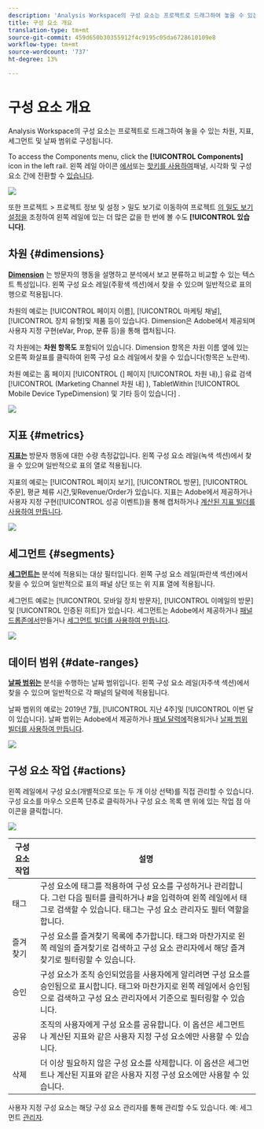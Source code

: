 ```yaml
---
description: 'Analysis Workspace의 구성 요소는 프로젝트로 드래그하여 놓을 수 있는 차원, 지표, 세그먼트 및 날짜 범위로 구성됩니다. '
title: 구성 요소 개요
translation-type: tm+mt
source-git-commit: 459d650b30355912f4c9195c05da6728610109e8
workflow-type: tm+mt
source-wordcount: '737'
ht-degree: 13%

---
```



# 구성 요소 개요

Analysis Workspace의 구성 요소는 프로젝트로 드래그하여 놓을 수 있는 차원, 지표, 세그먼트 및 날짜 범위로 구성됩니다.

To access the Components menu, click the **[!UICONTROL Components]** icon in the left rail. 왼쪽 레일 아이콘 [에서](https://docs.adobe.com/content/help/en/analytics/analyze/analysis-workspace/panels/panels.html)또는 [핫키를 사용하여](https://docs.adobe.com/content/help/ko-KR/analytics/analyze/analysis-workspace/visualizations/freeform-analysis-visualizations.html)패널, 시각화 및 구성 요소 간에 전환할 수 [있습니다](/help/analyze/analysis-workspace/build-workspace-project/fa-shortcut-keys.md).

![](assets/component-overview.png)

또한 프로젝트 > 프로젝트 정보 및 설정 > 밀도 보기로 이동하여 프로젝트 [의 밀도 보기 설정을](https://docs.adobe.com/content/help/ko-KR/analytics/analyze/analysis-workspace/build-workspace-project/view-density.html) 조정하여 왼쪽 레일에 있는 더 많은 값을 한 번에 볼 수도 **[!UICONTROL 있습니다]**.

## 차원 {#dimensions}

[**Dimension**](https://docs.adobe.com/content/help/en/analytics/components/dimensions/overview.html) 는 방문자의 행동을 설명하고 분석에서 보고 분류하고 비교할 수 있는 텍스트 특성입니다. 왼쪽 구성 요소 레일(주황색 섹션)에서 찾을 수 있으며 일반적으로 표의 행으로 적용됩니다.

차원의 예로는 [!UICONTROL 페이지 이름], [!UICONTROL 마케팅 채널], [!UICONTROL 장치 유형]및 제품 등이 있습니다. Dimension은 Adobe에서 제공되며 사용자 지정 구현(eVar, Prop, 분류 등)을 통해 캡처됩니다.

각 차원에는 **차원 항목도** 포함되어 있습니다. Dimension 항목은 차원 이름 옆에 있는 오른쪽 화살표를 클릭하여 왼쪽 구성 요소 레일에서 찾을 수 있습니다(항목은 노란색).

차원 예로는 홈 페이지 [!UICONTROL (] 페이지 [!UICONTROL 차원 내),] 유료 검색 [!UICONTROL (Marketing Channel 차원 내] ), TabletWithin [!UICONTROL Mobile Device TypeDimension) 및 기타 등이 있습니다]   .

![](assets/dimensions.png)

## 지표 {#metrics}

[**지표는**](https://docs.adobe.com/content/help/en/analytics/components/metrics/overview.html) 방문자 행동에 대한 수량 측정값입니다. 왼쪽 구성 요소 레일(녹색 섹션)에서 찾을 수 있으며 일반적으로 표의 열로 적용됩니다.

지표의 예로는 [!UICONTROL 페이지 보기], [!UICONTROL 방문], [!UICONTROL 주문], 평균 체류 시간,및Revenue/Order가 있습니다. 지표는 Adobe에서 제공하거나 사용자 지정 구현([!UICONTROL 성공 이벤트])을 통해 캡처하거나 [계산된 지표 빌더를 사용하여 만듭니다](https://docs.adobe.com/content/help/ko-KR/analytics/components/calculated-metrics/calcmetric-workflow/cm-build-metrics.html).

![](assets/metrics.png)

## 세그먼트 {#segments}

[**세그먼트는**](https://docs.adobe.com/content/help/ko-KR/analytics/analyze/analysis-workspace/components/t-freeform-project-segment.html) 분석에 적용되는 대상 필터입니다. 왼쪽 구성 요소 레일(파란색 섹션)에서 찾을 수 있으며 일반적으로 표의 패널 상단 또는 위 지표 열에 적용됩니다.

세그먼트 예로는 [!UICONTROL 모바일 장치 방문자], [!UICONTROL 이메일의 방문]및 [!UICONTROL 인증된 히트]가 있습니다. 세그먼트는 Adobe에서 제공하거나 [패널 드롭존에서](https://docs.adobe.com/content/help/en/analytics/analyze/analysis-workspace/panels/panels.html)만들거나 [세그먼트 빌더를 사용하여 만듭니다](https://docs.adobe.com/content/help/ko-KR/analytics/components/segmentation/segmentation-workflow/seg-build.html).

![](assets/segments.png)

## 데이터 범위 {#date-ranges}

[**날짜 범위는**](https://docs.adobe.com/content/help/ko-KR/analytics/analyze/analysis-workspace/components/calendar-date-ranges/calendar.html) 분석을 수행하는 날짜 범위입니다. 왼쪽 구성 요소 레일(자주색 섹션)에서 찾을 수 있으며 일반적으로 각 패널의 달력에 적용됩니다.

날짜 범위의 예로는 2019년 7월, [!UICONTROL 지난 4주]및 [!UICONTROL 이번 달이 있습니다]. 날짜 범위는 Adobe에서 제공하거나 [패널 달력에](https://docs.adobe.com/content/help/en/analytics/analyze/analysis-workspace/panels/panels.html)적용되거나 [날짜 범위 빌더를 사용하여 만듭니다](https://docs.adobe.com/content/help/en/analytics/analyze/analysis-workspace/components/calendar-date-ranges/custom-date-ranges.html).

![](assets/date-ranges.png)

## 구성 요소 작업 {#actions}

왼쪽 레일에서 구성 요소(개별적으로 또는 두 개 이상 선택)를 직접 관리할 수 있습니다. 구성 요소를 마우스 오른쪽 단추로 클릭하거나 구성 요소 목록 맨 위에 있는 작업 점 아이콘을 클릭합니다.

![](assets/component-actions.png)

| 구성 요소 작업 | 설명 |
|--- |--- |
| 태그 | 구성 요소에 태그를 적용하여 구성 요소를 구성하거나 관리합니다. 그런 다음 필터를 클릭하거나 #을 입력하여 왼쪽 레일에서 태그로 검색할 수 있습니다. 태그는 구성 요소 관리자도 필터 역할을 합니다. |
| 즐겨찾기 | 구성 요소를 즐겨찾기 목록에 추가합니다. 태그와 마찬가지로 왼쪽 레일의 즐겨찾기로 검색하고 구성 요소 관리자에서 해당 즐겨찾기로 필터링할 수 있습니다. |
| 승인 | 구성 요소가 조직 승인되었음을 사용자에게 알리려면 구성 요소를 승인됨으로 표시합니다. 태그와 마찬가지로 왼쪽 레일에서 승인됨으로 검색하고 구성 요소 관리자에서 기준으로 필터링할 수 있습니다. |
| 공유 | 조직의 사용자에게 구성 요소를 공유합니다. 이 옵션은 세그먼트나 계산된 지표와 같은 사용자 지정 구성 요소에만 사용할 수 있습니다. |
| 삭제 | 더 이상 필요하지 않은 구성 요소를 삭제합니다. 이 옵션은 세그먼트나 계산된 지표와 같은 사용자 지정 구성 요소에만 사용할 수 있습니다. |

사용자 지정 구성 요소는 해당 구성 요소 관리자를 통해 관리할 수도 있습니다. 예: 세그먼트 [관리자](/help/components/segmentation/segmentation-workflow/seg-manage.md).
